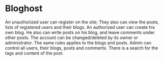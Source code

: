 # Bloghost
An unauthorized user can register on the site; They also can view the posts, lists of registered users and their blogs.
An authorized user can create his own blog. He also can write posts on his blog, and leave comments under other posts.
The account can be changed/deleted by its owner or administrator. The same rules applies to the blogs and posts.
Admin can control all users, their blogs, posts and comments.
There is a search for the tags and content of the post.